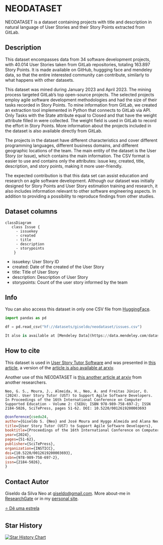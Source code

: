 # NEODATASET

NEODATASET is a dataset containing projects with title and description in natural language of User Stories and their Story Points extracted from GitLab.

## Description

This dataset encompasses data from 34 software development projects, with 40.014 User Stories taken from GitLab repositories, totaling 163.897 Story Points. It is made available on GitHub, huggging face and mendeley data, so that the entire interested community can contribute, similarly to what happens with other datasets.

This dataset was mined during January 2023 and April 2023. The mining process targeted GitLab’s top open-source projects. The selected projects employ agile software development methodologies and had the size of their tasks recorded in Story Points. To mine information from GitLab, we created an extraction tool implemented in Python that connects to GitLab via API. Only Tasks with the State attribute equal to Closed and that have the weight attribute filled in were collected. The weight field is used in GitLab to record the effort in Story Points. More information about the projects included in the dataset is also available directly from GitLab. 

The projects in the dataset have different characteristics and cover different programming languages, different business domains, and different geographic locations of the team. The main entity of the dataset is the User Story (or Issue), which contains the main information. The CSV format is easier to use and contains only the attributes: issue key, created, title, description, and story points, making it more user-friendly. 

The expected contribution is that this data set can assist education and research on agile software development. Although our dataset was initially designed for Story Points and User Story estimation training and research, it also includes information relevant to other software engineering aspects. In addition to providing a possibility to reproduce findings from other studies.

## Dataset columns

```mermaid
classDiagram
   class Issue {
     - issuekey
     - created
     - title 
     - description 
     - storypoints
    }
```

- issuekey: User Story ID
- created: Date of the created of the User Story
- title: Title of User Story
- description: Description of User Story
- storypoints: Count of the user story informed by the team

## Info
You can also access this dataset in only one CSV file from [HuggingFace](https://huggingface.co/datasets/giseldo/neodataset). 

```Python
import pandas as pd

df = pd.read_csv("hf://datasets/giseldo/neodataset/issues.csv")

It also is available at [Mendeley Data](https://data.mendeley.com/datasets/skk2wn9j86/1).
```

## How to cite

This dataset is used in [User Story Tutor Software](https://github.com/giseldo/userstory) and was presented in [this article](https://www.scitepress.org/PublicationsDetail.aspx?ID=PpuYOsDviJ4=&t=1), a version of the [article is also available at arxiv](https://arxiv.org/abs/2406.16259).

Another use of this NEODATASET is [this another article at arxiv](https://arxiv.org/abs/2503.13279) from another researchers.

```plain
Neo, G. S., Moura, J., Almeida, H., Neo, A. and Freitas Júnior, O. (2024). User Story Tutor (UST) to Support Agile Software Developers. In Proceedings of the 16th International Conference on Computer Supported Education - Volume 2: CSEDU; ISBN 978-989-758-697-2; ISSN 2184-5026, SciTePress, pages 51-62. DOI: 10.5220/0012619200003693
```

```bibtex
@conference{csedu24,
author={Giseldo S. {Neo} and José Moura and Hyggo Almeida and Alana Neo and Olival {Freitas Júnior}},
title={User Story Tutor (UST) to Support Agile Software Developers},
booktitle={Proceedings of the 16th International Conference on Computer Supported Education - Volume 2: CSEDU},
year={2024},
pages={51-62},
publisher={SciTePress},
organization={INSTICC},
doi={10.5220/0012619200003693},
isbn={978-989-758-697-2},
issn={2184-5026},
}
```

## Contact Autor

Giseldo da Silva Neo at giseldo@gmail.com. More about-me in [ResearchGate](https://www.researchgate.net/profile/Giseldo-Neo) or in my [personal site](http://giseldo.github.io).

[⭐ Dê uma estrela](https://github.com/giseldo/neodataset/stargazers)

## Star History

[![Star History Chart](https://api.star-history.com/svg?repos=giseldo/neodataset&type=Date)](https://www.star-history.com/#giseldo/neodataset&Date)
